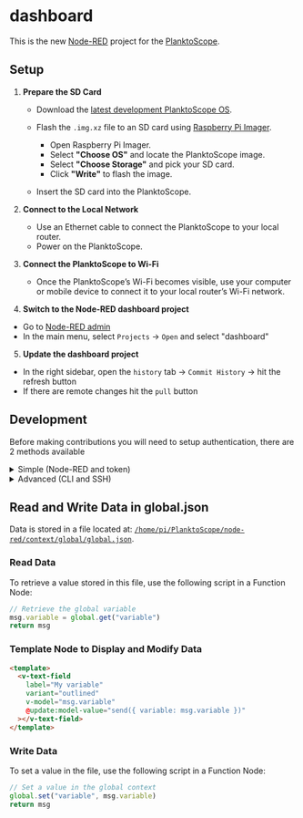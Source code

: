 # dashboard

This is the new [Node-RED](https://nodered.org/) project for the [PlanktoScope](https://www.planktoscope.org/).

## Setup

1. **Prepare the SD Card**

   - Download the [latest development PlanktoScope OS](https://github.com/PlanktoScope/PlanktoScope/blob/master/documentation/docs/community/contribute/tips-and-tricks.md#development-os).

   - Flash the `.img.xz` file to an SD card using [Raspberry Pi Imager](https://www.raspberrypi.com/software/).

     - Open Raspberry Pi Imager.
     - Select **"Choose OS"** and locate the PlanktoScope image.
     - Select **"Choose Storage"** and pick your SD card.
     - Click **"Write"** to flash the image.

   - Insert the SD card into the PlanktoScope.

2. **Connect to the Local Network**

   - Use an Ethernet cable to connect the PlanktoScope to your local router.
   - Power on the PlanktoScope.

3. **Connect the PlanktoScope to Wi-Fi**

   - Once the PlanktoScope’s Wi-Fi becomes visible, use your computer or mobile device to connect it to your local router’s Wi-Fi network.

4. **Switch to the Node-RED dashboard project**

- Go to [Node-RED admin](http://planktoscope.local/admin/ps/node-red-v2/)
- In the main menu, select `Projects` → `Open` and select "dashboard"

5. **Update the dashboard project**

- In the right sidebar, open the `history` tab → `Commit History` → hit the refresh button
- If there are remote changes hit the `pull` button

## Development

Before making contributions you will need to setup authentication, there are 2 methods available

<details>
  <summary>Simple (Node-RED and token)</summary>

- Go to https://github.com/settings/personal-access-tokens
- `Generate new token`
- `Token name`: "PlanktoScope dashboard"
- `Resource owner`: "PlanktoScope"
- `Repository access` → `Only select repositories` select `PlanktoScope/dashboard`
- `Permissions` → `Repository permissions` → `Contents` select `Read and Write`
- Hit `Generate token`

Copy the token somehwere safe.

When using the Node-RED GUI to push changes, you will be prompted for git username and password.

Use your GitHub username and the generated token as password.

</details>

<!-- TODO: Once the PlanktoScope is secured use SSH with passphrase? -->

<details>
  <summary>Advanced (CLI and SSH)</summary>

See [Development Environment](https://github.com/PlanktoScope/PlanktoScope/blob/master/documentation/docs/community/contribute/tips-and-tricks.md#development-environment) then:

```sh
cd PlanktoScope/node-red/projects/dashboard
git remote set-url origin git@github.com:PlanktoScope/dashboard.git
git pull
# use git CLI instead of Node-RED history tab
```

</details>

## Read and Write Data in global.json

Data is stored in a file located at: [`/home/pi/PlanktoScope/node-red/context/global/global.json`](http://planktoscope.local/admin/fs/files/home/pi/PlanktoScope/node-red/context/global/global.json).

### Read Data

To retrieve a value stored in this file, use the following script in a Function Node:

```javascript
// Retrieve the global variable
msg.variable = global.get("variable")
return msg
```

### Template Node to Display and Modify Data

```html
<template>
  <v-text-field
    label="My variable"
    variant="outlined"
    v-model="msg.variable"
    @update:model-value="send({ variable: msg.variable })"
  ></v-text-field>
</template>
```

### Write Data

To set a value in the file, use the following script in a Function Node:

```javascript
// Set a value in the global context
global.set("variable", msg.variable)
return msg
```
